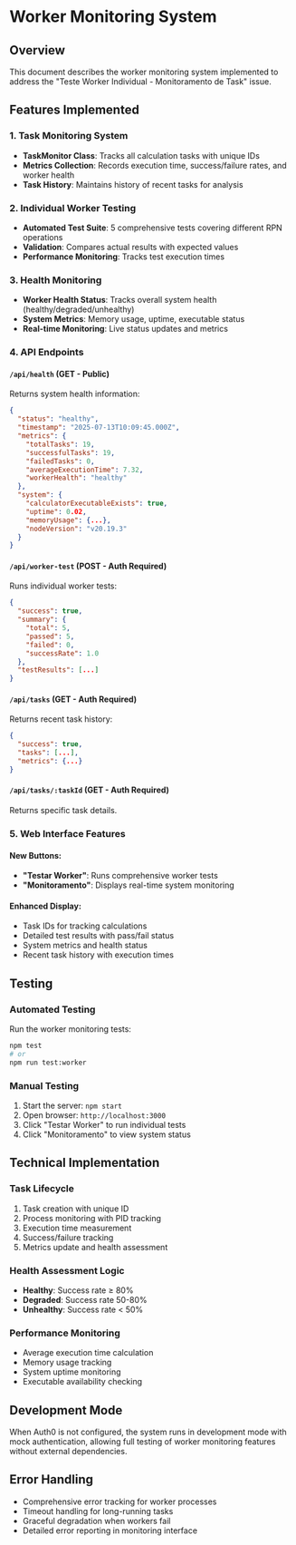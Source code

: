 # Worker Monitoring System

## Overview

This document describes the worker monitoring system implemented to address the "Teste Worker Individual - Monitoramento de Task" issue.

## Features Implemented

### 1. Task Monitoring System
- **TaskMonitor Class**: Tracks all calculation tasks with unique IDs
- **Metrics Collection**: Records execution time, success/failure rates, and worker health
- **Task History**: Maintains history of recent tasks for analysis

### 2. Individual Worker Testing
- **Automated Test Suite**: 5 comprehensive tests covering different RPN operations
- **Validation**: Compares actual results with expected values
- **Performance Monitoring**: Tracks test execution times

### 3. Health Monitoring
- **Worker Health Status**: Tracks overall system health (healthy/degraded/unhealthy)
- **System Metrics**: Memory usage, uptime, executable status
- **Real-time Monitoring**: Live status updates and metrics

### 4. API Endpoints

#### `/api/health` (GET - Public)
Returns system health information:
```json
{
  "status": "healthy",
  "timestamp": "2025-07-13T10:09:45.000Z",
  "metrics": {
    "totalTasks": 19,
    "successfulTasks": 19,
    "failedTasks": 0,
    "averageExecutionTime": 7.32,
    "workerHealth": "healthy"
  },
  "system": {
    "calculatorExecutableExists": true,
    "uptime": 0.02,
    "memoryUsage": {...},
    "nodeVersion": "v20.19.3"
  }
}
```

#### `/api/worker-test` (POST - Auth Required)
Runs individual worker tests:
```json
{
  "success": true,
  "summary": {
    "total": 5,
    "passed": 5,
    "failed": 0,
    "successRate": 1.0
  },
  "testResults": [...]
}
```

#### `/api/tasks` (GET - Auth Required)
Returns recent task history:
```json
{
  "success": true,
  "tasks": [...],
  "metrics": {...}
}
```

#### `/api/tasks/:taskId` (GET - Auth Required)
Returns specific task details.

### 5. Web Interface Features

#### New Buttons:
- **"Testar Worker"**: Runs comprehensive worker tests
- **"Monitoramento"**: Displays real-time system monitoring

#### Enhanced Display:
- Task IDs for tracking calculations
- Detailed test results with pass/fail status
- System metrics and health status
- Recent task history with execution times

## Testing

### Automated Testing
Run the worker monitoring tests:
```bash
npm test
# or
npm run test:worker
```

### Manual Testing
1. Start the server: `npm start`
2. Open browser: `http://localhost:3000`
3. Click "Testar Worker" to run individual tests
4. Click "Monitoramento" to view system status

## Technical Implementation

### Task Lifecycle
1. Task creation with unique ID
2. Process monitoring with PID tracking
3. Execution time measurement
4. Success/failure tracking
5. Metrics update and health assessment

### Health Assessment Logic
- **Healthy**: Success rate ≥ 80%
- **Degraded**: Success rate 50-80%
- **Unhealthy**: Success rate < 50%

### Performance Monitoring
- Average execution time calculation
- Memory usage tracking
- System uptime monitoring
- Executable availability checking

## Development Mode

When Auth0 is not configured, the system runs in development mode with mock authentication, allowing full testing of worker monitoring features without external dependencies.

## Error Handling

- Comprehensive error tracking for worker processes
- Timeout handling for long-running tasks
- Graceful degradation when workers fail
- Detailed error reporting in monitoring interface